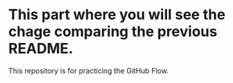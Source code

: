 # This part where you will see the chage comparing the previous README. 
This repository is for practicing the GitHub Flow.
